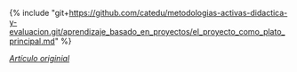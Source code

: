 
{% include "git+https://github.com/catedu/metodologias-activas-didactica-y-evaluacion.git/aprendizaje_basado_en_proyectos/el_proyecto_como_plato_principal.md" %}


[_Artículo originial_](https://catedu.gitbooks.io/metodologias-activas-didactica-y-evaluacion/content/aprendizaje_basado_en_proyectos/el_proyecto_como_plato_principal.html)